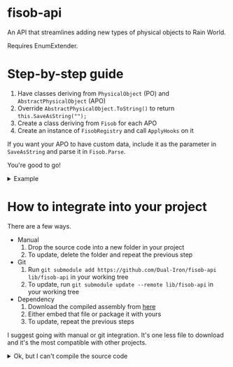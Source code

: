 # fisob-api
An API that streamlines adding new types of physical objects to Rain World.

Requires EnumExtender.

# Step-by-step guide
1. Have classes deriving from `PhysicalObject` (PO) and `AbstractPhysicalObject` (APO)
2. Override `AbstractPhysicalObject.ToString()` to return `this.SaveAsString("");`
3. Create a class deriving from `Fisob` for each APO
4. Create an instance of `FisobRegistry` and call `ApplyHooks` on it

If you want your APO to have custom data, include it as the parameter in `SaveAsString` and parse it in `Fisob.Parse`.

You're good to go!

<details>
    <summary>Example</summary>
    
```cs
class CustomFisob : Fisob {
    public CustomFisob : base("custom_fisob") { }

    public override AbstractPhysicalObject? Parse(World world, EntitySaveData saveData) {
        return new CustomAPO(world, saveData.Pos, saveData.ID);
    }
}

class CustomAPO : AbstractPhysicalObject {
    public CustomAPO(World world, WorldCoordinate pos, EntityID ID) : base(world, MyMod.Fisobs["custom_fisob"].Type, null, pos, ID) { }
    
    public override string ToString() => this.SaveAsString("");
    
    public override void Realize() {
        base.Realize();
        realizedObject ??= new CustomPO(...);
    }
}

class CustomPO : PhysicalObject {
    // etc...
    // To spawn a CustomPO in the world, use `new CustomAPO(world, pos, world.game.GetNewID()).Spawn()`.
}

class MyMod {
    public static readonly FisobRegistry Fisobs = GetRegistry();
    
    static FisobRegistry GetRegistry() {
        var ret = new FisobRegistry(new[] { new CustomFisob() });
        return ret;
    }
}
```
</details>

# How to integrate into your project
There are a few ways.
- Manual
    1. Drop the source code into a new folder in your project
    2. To update, delete the folder and repeat the previous step
- Git
    1. Run `git submodule add https://github.com/Dual-Iron/fisob-api lib/fisob-api` in your working tree
    2. To update, run `git submodule update --remote lib/fisob-api` in your working tree
- Dependency
    1. Download the compiled assembly from [here](https://github.com/Dual-Iron/fisob-api/releases/latest)
    2. Either embed that file or package it with yours
    3. To update, repeat the previous steps

I suggest going with manual or git integration. It's one less file to download and it's the most compatible with other projects.

<details>
    <summary>Ok, but I can't compile the source code</summary>
    
It's probably because your C# version is outdated. 
    
To fix that, double-click your project in Visual Studio and [set the `LangVersion` property to `latest`](https://docs.microsoft.com/en-us/dotnet/csharp/language-reference/configure-language-version#edit-the-project-file).

<details>
    <summary>I don't see LangVersion / I can't double-click my project in Visual Studio</summary>

Then your project configuration is _also_ outdated. To fix that:
1. Close Visual Studio
2. Replace your .csproj file's contents with [this](https://gist.githubusercontent.com/Dual-Iron/f4cdf5bd8f9f5d5222d76e7c6e5e37d4/raw/267dfe7f9b0d01ac233c4e3f1717044ce803b632/SampleProject.csproj) using a simple text editor
3. Open the .csproj file with Visual Studio again

Make sure to change the `References` property in the new .csproj to the path containing all your reference assemblies.
</details>
</details>
